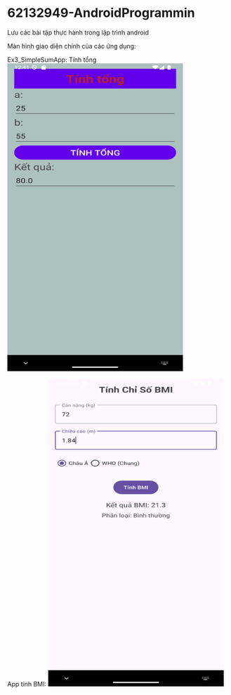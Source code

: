 # 62132949-AndroidProgrammin
Lưu các bài tập thực hành trong lập trình android

Màn hình giao diện chính của các ứng dụng:


Ex3_SimpleSumApp: Tính tổng
<img src="image/ex3.png" alt="Screenshot of the main activity" width="400" height="700">

App tính BMI:
<img src="image/1.png" alt="Screenshot of the main activity" width="400" height="700">